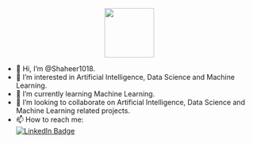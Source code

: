 <div id="header" align="center">
  <img src="https://media.giphy.com/media/M9gbBd9nbDrOTu1Mqx/giphy.gif" width="100"/>
</div>

- 👋 Hi, I’m @Shaheer1018.
- 👀 I’m interested in Artificial Intelligence, Data Science and Machine Learning.
- 🌱 I’m currently learning Machine Learning.
- 💞️ I’m looking to collaborate on Artificial Intelligence, Data Science and Machine Learning related projects.
- 📫 How to reach me: <div id="badges">
                        <a href="https://www.linkedin.com/in/shaheer1018/">
                          <img src="https://img.shields.io/badge/LinkedIn-blue?style=for-the-badge&logo=linkedin&logoColor=white" alt="LinkedIn Badge"/>
                        </a>
                      </div>

<img src="https://komarev.com/ghpvc/?username=your-github-username&style=flat-square&color=blue" alt=""/>

      


<!---
Shaheer301910/Shaheer301910 is a ✨ special ✨ repository because its `README.md` (this file) appears on your GitHub profile.
You can click the Preview link to take a look at your changes.
--->
